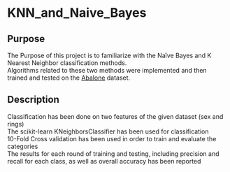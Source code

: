 # KNN_and_Naive_Bayes
## Purpose
The Purpose of this project is to familiarize with the Naïve Bayes and K Nearest Neighbor classification methods. </br>
Algorithms related to these two methods were implemented and then trained and tested on the [Abalone](http://archive.ics.uci.edu/dataset/1/abalone) dataset. </br>

## Description
Classification has been done on two features of the given dataset (sex and rings) </br>
The scikit-learn KNeighborsClassifier has been used for classification </br>
10-Fold Cross validation has been used in order to train and evaluate the categories </br>
The results for each round of training and testing, including precision and recall for each class, as well as overall accuracy has been reported </br>



